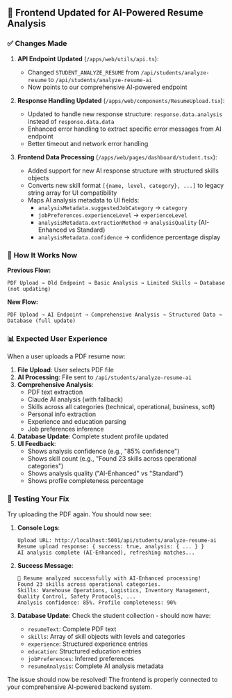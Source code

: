 ## 🚀 **Frontend Updated for AI-Powered Resume Analysis**

### ✅ **Changes Made**

1. **API Endpoint Updated** (`/apps/web/utils/api.ts`):
   - Changed `STUDENT_ANALYZE_RESUME` from `/api/students/analyze-resume` to `/api/students/analyze-resume-ai`
   - Now points to our comprehensive AI-powered endpoint

2. **Response Handling Updated** (`/apps/web/components/ResumeUpload.tsx`):
   - Updated to handle new response structure: `response.data.analysis` instead of `response.data.data`
   - Enhanced error handling to extract specific error messages from AI endpoint
   - Better timeout and network error handling

3. **Frontend Data Processing** (`/apps/web/pages/dashboard/student.tsx`):
   - Added support for new AI response structure with structured skills objects
   - Converts new skill format `[{name, level, category}, ...]` to legacy string array for UI compatibility
   - Maps AI analysis metadata to UI fields:
     - `analysisMetadata.suggestedJobCategory` → `category`
     - `jobPreferences.experienceLevel` → `experienceLevel`
     - `analysisMetadata.extractionMethod` → `analysisQuality` (AI-Enhanced vs Standard)
     - `analysisMetadata.confidence` → confidence percentage display
   
### 🎯 **How It Works Now**

**Previous Flow:**
```
PDF Upload → Old Endpoint → Basic Analysis → Limited Skills → Database (not updating)
```

**New Flow:**
```
PDF Upload → AI Endpoint → Comprehensive Analysis → Structured Data → Database (full update)
```

### 📊 **Expected User Experience**

When a user uploads a PDF resume now:

1. **File Upload**: User selects PDF file
2. **AI Processing**: File sent to `/api/students/analyze-resume-ai`
3. **Comprehensive Analysis**: 
   - PDF text extraction
   - Claude AI analysis (with fallback)
   - Skills across all categories (technical, operational, business, soft)
   - Personal info extraction
   - Experience and education parsing
   - Job preferences inference
4. **Database Update**: Complete student profile updated
5. **UI Feedback**: 
   - Shows analysis confidence (e.g., "85% confidence")
   - Shows skill count (e.g., "Found 23 skills across operational categories")
   - Shows analysis quality ("AI-Enhanced" vs "Standard")
   - Shows profile completeness percentage

### 🔧 **Testing Your Fix**

Try uploading the PDF again. You should now see:

1. **Console Logs**:
   ```
   Upload URL: http://localhost:5001/api/students/analyze-resume-ai
   Resume upload response: { success: true, analysis: { ... } }
   AI analysis complete (AI-Enhanced), refreshing matches...
   ```

2. **Success Message**:
   ```
   🎉 Resume analyzed successfully with AI-Enhanced processing! 
   Found 23 skills across operational categories. 
   Skills: Warehouse Operations, Logistics, Inventory Management, Quality Control, Safety Protocols, ...
   Analysis confidence: 85%. Profile completeness: 90%
   ```

3. **Database Update**: Check the student collection - should now have:
   - `resumeText`: Complete PDF text
   - `skills`: Array of skill objects with levels and categories
   - `experience`: Structured experience entries
   - `education`: Structured education entries
   - `jobPreferences`: Inferred preferences
   - `resumeAnalysis`: Complete AI analysis metadata

The issue should now be resolved! The frontend is properly connected to your comprehensive AI-powered backend system.
